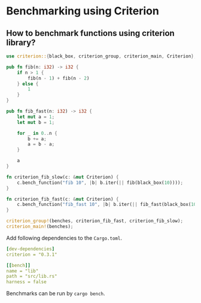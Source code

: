 # Benchmarking using Criterion

## How to benchmark functions using criterion library?

```rust
use criterion::{black_box, criterion_group, criterion_main, Criterion};

pub fn fib(n: i32) -> i32 {
    if n > 1 {
        fib(n - 1) + fib(n - 2)
    } else {
        1
    }
}

pub fn fib_fast(n: i32) -> i32 {
    let mut a = 1;
    let mut b = 1;

    for _ in 0..n {
        b += a;
        a = b - a;
    }

    a
}

fn criterion_fib_slow(c: &mut Criterion) {
    c.bench_function("fib 10", |b| b.iter(|| fib(black_box(10))));
}

fn criterion_fib_fast(c: &mut Criterion) {
    c.bench_function("fib_fast 10", |b| b.iter(|| fib_fast(black_box(10))));
}

criterion_group!(benches, criterion_fib_fast, criterion_fib_slow);
criterion_main!(benches);
```

Add following dependencies to the `Cargo.toml`.

```yaml
[dev-dependencies]
criterion = "0.3.1"

[[bench]]
name = "lib"
path = "src/lib.rs"
harness = false
```

Benchmarks can be run by `cargo bench`.
